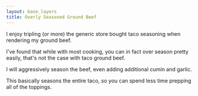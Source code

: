 ```yaml
---
layout: base_layers
title: Overly Seasoned Ground Beef
---
```


I enjoy tripling (or more) the generic store bought taco seasoning when rendering my ground beef.

I've found that while with most cooking, you can in fact over season pretty easily, that's not the case with taco ground beef.

I will aggressively season the beef, even adding additional cumin and garlic.

This basically seasons the entire taco, so you can spend less time prepping all of the toppings.
